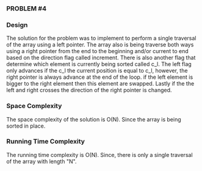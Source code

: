 ### PROBLEM #4

### Design
The solution for the problem was to implement to perform a single traversal of the array using a left pointer. The array 
also is being traverse both ways using a right pointer from the end to the beginning and/or current to end based on the 
direction flag called increment. There is also another flag that determine which element is currently being sorted 
called c_l. The left flag only advances if the c_l the current position is equal to c_l, however, the right pointer is 
always advance at the end of the loop. if the left element is bigger to the right element then this element are swapped.
Lastly if the the left and right crosses the direction of the right pointer is changed. 

### Space Complexity
The space complexity of the solution is O(N). Since the array is being sorted in place. 

### Running Time Complexity
The running time complexity is O(N). Since, there is only a single traversal of the array with length "N".